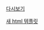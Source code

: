 
[다시보기](https://skku0-my.sharepoint.com/:f:/g/personal/b0s0e0_skku_edu/Ekl4sdNBqS9HkITix13ZiXcBkAaaW3jX46bXZEjP4Mxpiw?e=eLO6aJ)


[새 html 템플릿](https://gist.githubusercontent.com/sebaek/e07d65bc283a566d6367f889b8e5d400/raw/5384d71e6810520162eca61df1752d4e65ca9515/html.json)
